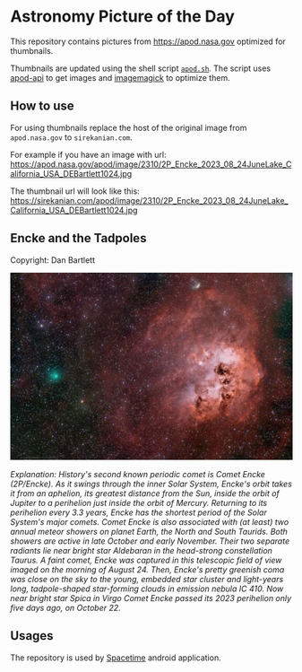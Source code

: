 # Astronomy Picture of the Day

This repository contains pictures from https://apod.nasa.gov optimized for thumbnails.

Thumbnails are updated using the shell script [`apod.sh`](apod.sh). The script
uses [apod-api](https://github.com/nasa/apod-api) to get images and [imagemagick](https://imagemagick.org) to
optimize them.

## How to use

For using thumbnails replace the host of the original image from `apod.nasa.gov` to `sirekanian.com`.

For example if you have an image with url:<br>
https://apod.nasa.gov/apod/image/2310/2P_Encke_2023_08_24JuneLake_California_USA_DEBartlett1024.jpg

The thumbnail url will look like this:<br>
https://sirekanian.com/apod/image/2310/2P_Encke_2023_08_24JuneLake_California_USA_DEBartlett1024.jpg

## Encke and the Tadpoles

Copyright: Dan Bartlett

[![the picture of the day][1]][2]

_Explanation: History's second known periodic comet is Comet Encke (2P/Encke). As it swings through the inner Solar System, Encke's orbit takes it from an aphelion, its greatest distance from the Sun, inside the orbit of Jupiter to a perihelion just inside the orbit of Mercury. Returning to its perihelion every 3.3 years, Encke has the shortest period of the Solar System's major comets. Comet Encke is also associated with (at least) two annual meteor showers on planet Earth, the North and South Taurids. Both showers are active in late October and early November. Their two separate radiants lie near bright star Aldebaran in the head-strong constellation Taurus. A faint comet, Encke was captured in this telescopic field of view imaged on the morning of August 24. Then, Encke's pretty greenish coma was close on the sky to the young, embedded star cluster and light-years long, tadpole-shaped star-forming clouds in emission nebula IC 410. Now near bright star Spica in Virgo Comet Encke passed its 2023 perihelion only five days ago, on October 22._

## Usages

The repository is used by [Spacetime][3] android application.

[1]: image/2310/2P_Encke_2023_08_24JuneLake_California_USA_DEBartlett1024.jpg

[2]: https://apod.nasa.gov/apod/image/2310/2P_Encke_2023_08_24JuneLake_California_USA_DEBartlett1024.jpg

[3]: https://github.com/sirekanian/spacetime
